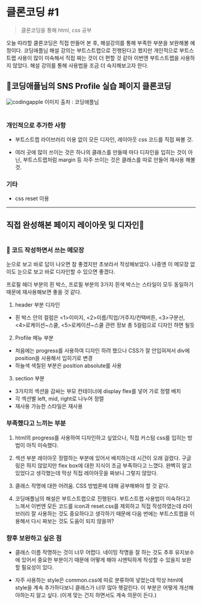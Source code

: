 # 클론코딩 #1

> 클론코딩을 통해 html, css 공부

오늘 따라할 클론코딩은 직접 만들어 본 후, 해설강의를 통해 부족한 부분을 보완해볼 예정이다.
코딩애플님 해설 강의는 부트스트랩으로 진행된다고 했지만 개인적으로 부트스트랩 사용이 많이 미숙해서 직접 짜는 것이 더 편할 것 같아 이번엔 부트스트랩을 사용하지 않았다. 해설 강의를 통해 사용법을 조금 더 숙지해보고자 한다.

## 🍎코딩애플님의 SNS Profile 실습 페이지 클론코딩

![codingapple](https://user-images.githubusercontent.com/48672106/161401308-a8b4e1a9-ebbf-4557-8a79-66d5ab05f2d2.PNG)
이미지 출처 : 코딩애플님
<br><br>

### 개인적으로 추가한 사항

- 부트스트랩 라이브러리 이용 없이 모든 디자인, 레이아웃 css 코드를 직접 짜볼 것.

- 여러 곳에 많이 쓰이는 것은 하나의 클래스를 만들때 마다 디자인을 입히는 것이 아닌, 부트스트랩처럼 margin 등 자주 쓰이는 것은 클래스를 따로 만들어 재사용 해볼 것.

### 기타

- css reset 이용

---

## 직접 완성해본 페이지 레이아웃 및 디자인🌸

<img src="">

### 📖 코드 작성하면서 쓰는 메모장

눈으로 보고 바로 답이 나오면 참 좋겠지만 초보라서 작성해보았다.
나중엔 이 메모장 없이도 눈으로 보고 바로 디자인할 수 있으면 좋겠다.

프로필 헤더 부분의 흰 박스, 프로필 부분의 3가지 흰색 박스는
스타일이 모두 동일하기 때문에 재사용해보면 좋을 것 같다.

1. header 부분 디자인

- 흰 박스 안의 컬럼은 <1>이미지, <2>이름/직업/거주지/컨택버튼, <3>구분선, <4>로케이션~스쿨, <5>로케이션~스쿨 관련 정보 총 5컬럼으로 디자인 하면 될듯

2. Profile 메뉴 부분

- 처음에는 progress를 사용하여 디자인 하려 했으나 CSS가 잘 안입혀져서 div에 position을 사용해서 입히기로 변경
- 하늘색 색칠된 부분은 position absolute를 사용

3. section 부분

- 3가지의 섹션을 감싸는 부모 컨테이너에 display flex를 넣어 가로 정렬 배치
- 각 섹션별 left, mid, right로 나누어 정렬
- 재사용 가능한 스타일은 재사용

### 부족했다고 느끼는 부분

1. html의 progress를 사용하여 디자인하고 싶었으나,
   직접 커스텀 css를 입히는 방법이 아직 미숙했다.

2. 섹션 부분 레이아웃 정렬하는 부분에 있어서 배치하는데 시간이 오래 걸렸다.
   구글링은 하지 않았지만 flex box에 대한 지식이 조금 부족하다고 느꼈다. 완벽히 알고 있었다고 생각했는데 막상 직접 레이아웃을 짜보니 그렇지 않았다.

3. 클래스 작명에 대한 어려움. CSS 방법론에 대해 공부해봐야 할 것 같다.
4. 코딩애플님의 해설은 부트스트랩으로 진행된다. 부트스트랩 사용법이 미숙하다고 느껴서 이번엔 모든 코드를 icon과 reset.css를 제외하고 직접 작성하였는데 라이브러리 잘 사용하는 것도 중요하다고 생각하기 때문에 다음 번에는 부트스트랩을 이용해서 다시 짜보는 것도 도움이 되지 않을까?

### 향후 보완하고 싶은 점

- 클래스 이름 작명하는 것이 너무 어렵다. 네이밍 작명을 잘 하는 것도 추후 유지보수에 있어서 중요한 부분이기 때문에 어떻게 해야 시멘틱하게 작성할 수 있을지 보완할 필요성이 있다.

- 자주 사용하는 style은 common.css에 따로 분류하여 넣었는데 막상 html에 style을 계속 추가하다보니 클래스가 너무 많아 헷갈린다. 이 부분은 어떻게 개선해야하는지 알고 싶다. (이게 맞는 건지 하면서도 계속 의문이 든다.)
